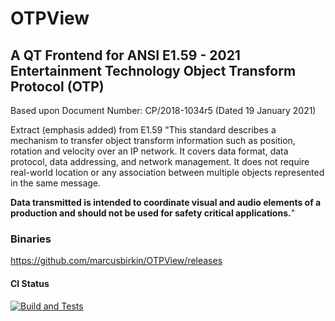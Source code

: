 
# OTPView 

## A QT Frontend for ANSI E1.59 - 2021<br>Entertainment Technology Object Transform Protocol (OTP)

Based upon Document Number: CP/2018-1034r5 (Dated 19 January 2021)

Extract (emphasis added) from E1.59
"This standard describes a mechanism to transfer object transform information such as position, rotation and velocity over an IP network. It covers data format, data protocol, data addressing, and network management. It does not require real-world location or any association between multiple objects represented in the same message.

<b>Data transmitted is intended to coordinate visual and audio elements of a production and should not be
used for safety critical applications.</b>"

### Binaries
https://github.com/marcusbirkin/OTPView/releases

#### CI Status
[![Build and Tests](https://github.com/marcusbirkin/OTPView/actions/workflows/qmake.yml/badge.svg)](https://github.com/marcusbirkin/OTPView/actions/workflows/qmake.yml)
